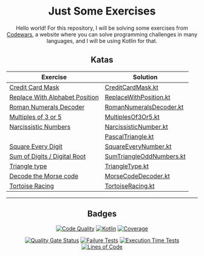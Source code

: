 <div align="center">

# Just Some Exercises

Hello world!
For this repository, I will be solving some exercises from
[Codewars](https://www.codewars.com/), a website where you can solve
programming challenges in many languages, and I will be using Kotlin for that.

## Katas

| Exercise                                                                                 | Solution                                                                                                  |
|------------------------------------------------------------------------------------------|-----------------------------------------------------------------------------------------------------------|
| [Credit Card Mask](https://www.codewars.com/kata/5412509bd436bd33920011bc)               | [CreditCardMask.kt](src/main/kotlin/io/github/tiagodocouto/codewars/mask/CreditCardMask.kt)               |
| [Replace With Alphabet Position](https://www.codewars.com/kata/546f922b54af40e1e90001da) | [ReplaceWithPosition.kt](src/main/kotlin/io/github/tiagodocouto/codewars/mask/ReplaceWithPosition.kt)     |
| [Roman Numerals Decoder](https://www.codewars.com/kata/51b6249c4612257ac0000005)         | [RomanNumeralsDecoder.kt](src/main/kotlin/io/github/tiagodocouto/codewars/mask/RomanNumeralsDecoder.kt)   |
| [Multiples of 3 or 5](https://www.codewars.com/kata/514b92a657cdc65150000006)            | [MultiplesOf3Or5.kt](src/main/kotlin/io/github/tiagodocouto/codewars/math/MultiplesOf.kt)                 |
| [Narcissistic Numbers](https://www.codewars.com/kata/5743f4ab03fa4a66a300020b)           | [NarcissisticNumber.kt](src/main/kotlin/io/github/tiagodocouto/codewars/math/NarcissisticNumber.kt)       |
|                                                                                          | [PascalTriangle.kt](src/main/kotlin/io/github/tiagodocouto/codewars/math/PascalTriangle.kt)               |
| [Square Every Digit](https://www.codewars.com/kata/546e2562b03326a88e000020)             | [SquareEveryNumber.kt](src/main/kotlin/io/github/tiagodocouto/codewars/math/SquareEveryNumber.kt)         |
| [Sum of Digits / Digital Root](https://www.codewars.com/kata/541c8630095125aba6000c00)   | [SumTriangleOddNumbers.kt](src/main/kotlin/io/github/tiagodocouto/codewars/math/SumTriangleOddNumbers.kt) |
| [Triangle type](https://www.codewars.com/kata/53907ac3cd51b69f790006c5)                  | [TriangleType.kt](src/main/kotlin/io/github/tiagodocouto/codewars/math/TriangleType.kt)                   |
| [Decode the Morse code](https://www.codewars.com/kata/54b724efac3d5402db00065e)          | [MorseCodeDecoder.kt](src/main/kotlin/io/github/tiagodocouto/codewars/code/MorseCodeDecoder.kt)           |
| [Tortoise Racing](https://www.codewars.com/kata/55e2adece53b4cdcb900006c)                | [TortoiseRacing.kt](src/main/kotlin/io/github/tiagodocouto/codewars/math/TortoiseRacing.kt)               |

---

## Badges

[![Code Quality](https://github.com/tiagodocouto/codewars/actions/workflows/main.yml/badge.svg)](https://github.com/tiagodocouto/codewars)
[![Kotlin](https://img.shields.io/github/languages/top/tiagodocouto/codewars)](https://kotlinlang.org/)
[![Coverage](https://img.shields.io/sonar/coverage/tiagodocouto_codewars?style=flat&logo=sonarcloud&server=https%3A%2F%2Fsonarcloud.io)](https://sonarcloud.io/summary/new_code?id=tiagodocouto_codewars)

[![Quality Gate Status](https://sonarcloud.io/api/project_badges/measure?project=tiagodocouto_codewars&metric=alert_status)](https://sonarcloud.io/summary/new_code?id=tiagodocouto_codewars)
[![Failure Tests](https://img.shields.io/sonar/tests/tiagodocouto_codewars?style=flat&logo=sonarcloud&server=https%3A%2F%2Fsonarcloud.io&compact_message)](https://sonarcloud.io/summary/new_code?id=tiagodocouto_codewars)
[![Execution Time Tests](https://img.shields.io/sonar/test_execution_time/tiagodocouto_codewars?style=flat&logo=sonarcloud&server=https%3A%2F%2Fsonarcloud.io)](https://sonarcloud.io/summary/new_code?id=tiagodocouto_codewars)
[![Lines of Code](https://sonarcloud.io/api/project_badges/measure?project=tiagodocouto_codewars&metric=ncloc)](https://sonarcloud.io/summary/new_code?id=tiagodocouto_codewars)

</div>
